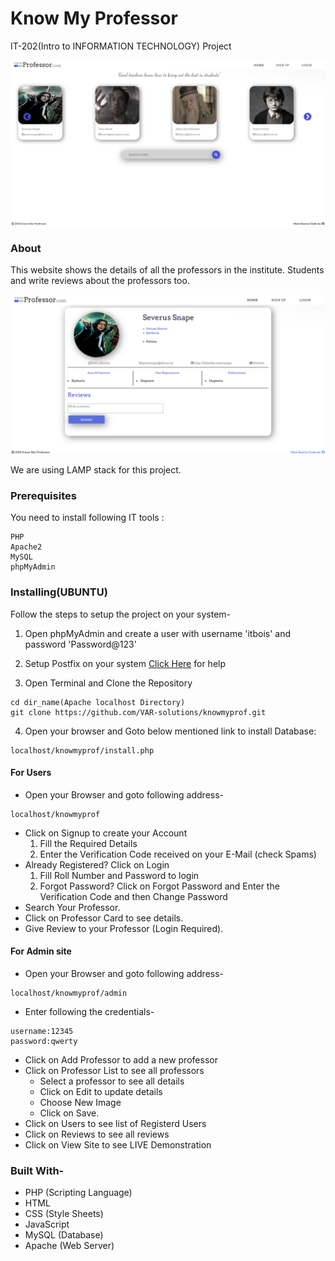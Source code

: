 # Know My Professor
IT-202(Intro to INFORMATION TECHNOLOGY) Project

![Home Page](snapshots/home.png)

### About

This website shows the details of all the professors in the institute. Students and write reviews about the professors too.

![Professor Profile](snapshots/prof.png)

We are using LAMP stack for this project.
### Prerequisites

You need to install following IT tools :
```
PHP
Apache2
MySQL
phpMyAdmin
```
### Installing(UBUNTU)

Follow the steps to setup the project on your system-

  1. Open phpMyAdmin and create a user with username 'itbois' and password 'Password@123'

  2. Setup Postfix on your system [Click Here](https://opensourceinside.blogspot.com/2016/09/how-to-install-and-configure-postfix-to.html) for help

  3. Open Terminal and Clone the Repository
  ```
  cd dir_name(Apache localhost Directory)
  git clone https://github.com/VAR-solutions/knowmyprof.git
  ```
  4. Open your browser and Goto below mentioned link to install Database:
  ```
  localhost/knowmyprof/install.php
  ```
  
#### For Users
  * Open your Browser and goto following address-
  ```
  localhost/knowmyprof
  ```
  * Click on Signup to create your Account
    1. Fill the Required Details
    2. Enter the Verification Code received on your E-Mail (check Spams)
  * Already Registered? Click on Login
    1. Fill Roll Number and Password to login
    2. Forgot Password? Click on Forgot Password and Enter the Verification Code and then Change Password
  * Search Your Professor.
  * Click on Professor Card to see details.
  * Give Review to your Professor (Login Required).

#### For Admin site
  * Open your Browser and goto following address-
  ```
  localhost/knowmyprof/admin
  ```
  * Enter following the credentials-
  ```
  username:12345
  password:qwerty
  ```
  * Click on Add Professor to add a new professor
  * Click on Professor List to see all professors
    * Select a professor to see all details
    * Click on Edit to update details
    * Choose New Image
    * Click on Save.
  * Click on Users to see list of Registerd Users
  * Click on Reviews to see all reviews
  * Click on View Site to see LIVE Demonstration

### Built With-
* PHP (Scripting Language)
* HTML
* CSS (Style Sheets)
* JavaScript
* MySQL (Database)
* Apache (Web Server)

